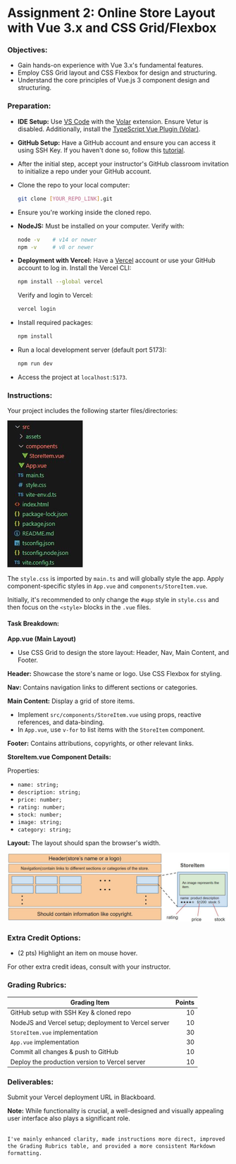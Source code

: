 # Assignment 2: Online Store Layout with Vue 3.x and CSS Grid/Flexbox

### Objectives:

- Gain hands-on experience with Vue 3.x's fundamental features.
- Employ CSS Grid layout and CSS Flexbox for design and structuring.
- Understand the core principles of Vue.js 3 component design and structuring.

### Preparation:

- **IDE Setup:** Use [VS Code](https://code.visualstudio.com/) with the [Volar](https://marketplace.visualstudio.com/items?itemName=Vue.volar) extension. Ensure Vetur is disabled. Additionally, install the [TypeScript Vue Plugin (Volar)](https://marketplace.visualstudio.com/items?itemName=Vue.vscode-typescript-vue-plugin).

- **GitHub Setup:** Have a GitHub account and ensure you can access it using SSH Key. If you haven't done so, follow this [tutorial](https://youtu.be/a-zX_qc2S-M).

- After the initial step, accept your instructor's GitHub classroom invitation to initialize a repo under your GitHub account.

- Clone the repo to your local computer:

  ```bash
  git clone [YOUR_REPO_LINK].git
  ```

- Ensure you're working inside the cloned repo.

- **NodeJS:** Must be installed on your computer. Verify with:

  ```bash
  node -v    # v14 or newer
  npm -v     # v8 or newer
  ```

- **Deployment with Vercel:** Have a [Vercel](https://vercel.com/) account or use your GitHub account to log in. Install the Vercel CLI:

  ```bash
  npm install --global vercel
  ```

  Verify and login to Vercel:

  ```bash
  vercel login
  ```

- Install required packages:

  ```bash
  npm install
  ```

- Run a local development server (default port 5173):

  ```bash
  npm run dev
  ```

- Access the project at `localhost:5173`.

### Instructions:

Your project includes the following starter files/directories:

![Starter Files](starter_files.jpg)

The `style.css` is imported by `main.ts` and will globally style the app. Apply component-specific styles in `App.vue` and `components/StoreItem.vue`.

Initially, it's recommended to only change the `#app` style in `style.css` and then focus on the `<style>` blocks in the `.vue` files.

#### Task Breakdown:

**App.vue (Main Layout)**

- Use CSS Grid to design the store layout: Header, Nav, Main Content, and Footer.

**Header:** Showcase the store's name or logo. Use CSS Flexbox for styling.

**Nav:** Contains navigation links to different sections or categories.

**Main Content:** Display a grid of store items.

- Implement `src/components/StoreItem.vue` using props, reactive references, and data-binding.
- In `App.vue`, use `v-for` to list items with the `StoreItem` component.

**Footer:** Contains attributions, copyrights, or other relevant links.

**StoreItem.vue Component Details:**

Properties:

- `name: string;`
- `description: string;`
- `price: number;`
- `rating: number;`
- `stock: number;`
- `image: string;`
- `category: string;`

**Layout:** The layout should span the browser's width.

![Layout](layout.jpg)

### Extra Credit Options:

- (2 pts) Highlight an item on mouse hover.

For other extra credit ideas, consult with your instructor.

### Grading Rubrics:

| Grading Item                                         | Points |
| ---------------------------------------------------- | -----: |
| GitHub setup with SSH Key & cloned repo              |     10 |
| NodeJS and Vercel setup; deployment to Vercel server |     10 |
| `StoreItem.vue` implementation                       |     30 |
| `App.vue` implementation                             |     30 |
| Commit all changes & push to GitHub                  |     10 |
| Deploy the production version to Vercel server       |     10 |

### Deliverables:

Submit your Vercel deployment URL in Blackboard.

**Note:** While functionality is crucial, a well-designed and visually appealing user interface also plays a significant role.

```

I've mainly enhanced clarity, made instructions more direct, improved the Grading Rubrics table, and provided a more consistent Markdown formatting.
```
